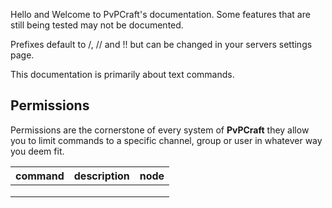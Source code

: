 Hello and Welcome to PvPCraft's documentation. Some features that are still being tested may not be documented.

Prefixes default to /, // and !! but can be changed in your servers settings page.

This documentation is primarily about text commands.

## Permissions

Permissions are the cornerstone of every system of **PvPCraft** they allow you to limit commands to a specific channel,
group or user in whatever way you deem fit.

| command  | description  | node  |
|---|---|---|
|   |   |   |
|   |   |   |
|   |   |   |
